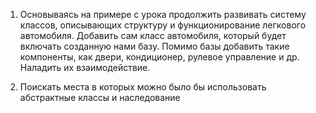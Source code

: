 1. Основываясь на примере с урока продолжить развивать систему классов, описывающих структуру и функционирование легкового автомобиля. Добавить сам класс автомобиля, который будет включать созданную нами базу. Помимо базы добавить такие компоненты, как двери, кондиционер, рулевое управление и др. Наладить их взаимодействие.

2. Поискать места в которых можно было бы использовать абстрактные классы и наследование
